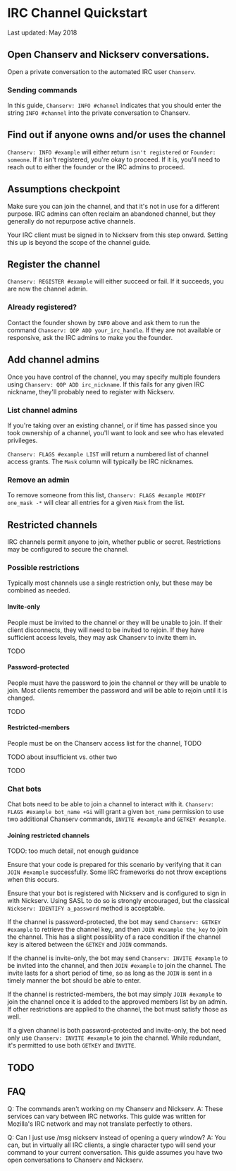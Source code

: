 # IRC Channel Quickstart

Last updated: May 2018

## Open Chanserv and Nickserv conversations.

Open a private conversation to the automated IRC user `Chanserv`.

### Sending commands 

In this guide, `Chanserv: INFO #channel` indicates that you should enter the string `INFO #channel` into the private conversation to Chanserv.

## Find out if anyone owns and/or uses the channel 

`Chanserv: INFO #example` will either return `isn't registered` or `Founder: someone`. If it isn't registered, you're okay to proceed. If it is, you'll need to reach out to either the founder or the IRC admins to proceed.

## Assumptions checkpoint

Make sure you can join the channel, and that it's not in use for a different purpose. IRC admins can often reclaim an abandoned channel, but they generally do not repurpose active channels.

Your IRC client must be signed in to Nickserv from this step onward. Setting this up is beyond the scope of the channel guide.

## Register the channel

`Chanserv: REGISTER #example` will either succeed or fail. If it succeeds, you are now the channel admin.

### Already registered?

Contact the founder shown by `INFO` above and ask them to run the command `Chanserv: QOP ADD your_irc_handle`. If they are not available or responsive, ask the IRC admins to make you the founder.

## Add channel admins

Once you have control of the channel, you may specify multiple founders using `Chanserv: QOP ADD irc_nickname`. If this fails for any given IRC nickname, they'll probably need to register with Nickserv.

### List channel admins

If you're taking over an existing channel, or if time has passed since you took ownership of a channel, you'll want to look and see who has elevated privileges.

`Chanserv: FLAGS #example LIST` will return a numbered list of channel access grants. The `Mask` column will typically be IRC nicknames.

### Remove an admin

To remove someone from this list, `Chanserv: FLAGS #example MODIFY one_mask -*` will clear all entries for a given `Mask` from the list.

## Restricted channels

IRC channels permit anyone to join, whether public or secret. Restrictions may be configured to secure the channel.

### Possible restrictions

Typically most channels use a single restriction only, but these may be combined as needed.

#### Invite-only

People must be invited to the channel or they will be unable to join. If their client disconnects, they will need to be invited to rejoin. If they have sufficient access levels, they may ask Chanserv to invite them in.

TODO

#### Password-protected

People must have the password to join the channel or they will be unable to join. Most clients remember the password and will be able to rejoin until it is changed.

TODO

#### Restricted-members

People must be on the Chanserv access list for the channel, TODO

TODO about insufficient vs. other two

TODO

### Chat bots

Chat bots need to be able to join a channel to interact with it. `Chanserv: FLAGS #example bot_name +Gi` will grant a given `bot_name` permission to use two additional Chanserv commands, `INVITE #example` and `GETKEY #example`.

#### Joining restricted channels

TODO: too much detail, not enough guidance

Ensure that your code is prepared for this scenario by verifying that it can `JOIN #example` successfully. Some IRC frameworks do not throw exceptions when this occurs.

Ensure that your bot is registered with Nickserv and is configured to sign in with Nickserv. Using SASL to do so is strongly encouraged, but the classical `Nickserv: IDENTIFY a_password` method is acceptable.

If the channel is password-protected, the bot may send `Chanserv: GETKEY #example` to retrieve the channel key, and then `JOIN #example the_key` to join the channel. This has a slight possibility of a race condition if the channel key is altered between the `GETKEY` and `JOIN` commands.

If the channel is invite-only, the bot may send `Chanserv: INVITE #example` to be invited into the channel, and then `JOIN #example` to join the channel. The invite lasts for a short period of time, so as long as the `JOIN` is sent in a timely manner the bot should be able to enter.

If the channel is restricted-members, the bot may simply `JOIN #example` to join the channel once it is added to the approved members list by an admin. If other restrictions are applied to the channel, the bot must satisfy those as well.

If a given channel is both password-protected and invite-only, the bot need only use `Chanserv: INVITE #example` to join the channel. While redundant, it's permitted to use both `GETKEY` and `INVITE`.

## TODO

## FAQ

Q: The commands aren't working on my Chanserv and Nickserv.
A: These services can vary between IRC networks. This guide was written for Mozilla's IRC network and may not translate perfectly to others.

Q: Can I just use /msg nickserv instead of opening a query window?
A: You can, but in virtually all IRC clients, a single character typo will send your command to your current conversation. This guide assumes you have two open conversations to Chanserv and Nickserv.
